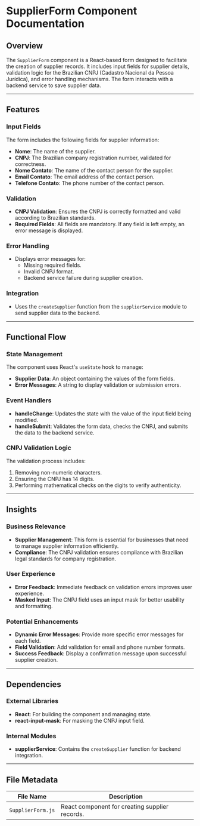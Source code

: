 # SupplierForm Component Documentation

## Overview

The `SupplierForm` component is a React-based form designed to facilitate the creation of supplier records. It includes input fields for supplier details, validation logic for the Brazilian CNPJ (Cadastro Nacional da Pessoa Jurídica), and error handling mechanisms. The form interacts with a backend service to save supplier data.

---

## Features

### Input Fields
The form includes the following fields for supplier information:
- **Nome**: The name of the supplier.
- **CNPJ**: The Brazilian company registration number, validated for correctness.
- **Nome Contato**: The name of the contact person for the supplier.
- **Email Contato**: The email address of the contact person.
- **Telefone Contato**: The phone number of the contact person.

### Validation
- **CNPJ Validation**: Ensures the CNPJ is correctly formatted and valid according to Brazilian standards.
- **Required Fields**: All fields are mandatory. If any field is left empty, an error message is displayed.

### Error Handling
- Displays error messages for:
  - Missing required fields.
  - Invalid CNPJ format.
  - Backend service failure during supplier creation.

### Integration
- Uses the `createSupplier` function from the `supplierService` module to send supplier data to the backend.

---

## Functional Flow

### State Management
The component uses React's `useState` hook to manage:
- **Supplier Data**: An object containing the values of the form fields.
- **Error Messages**: A string to display validation or submission errors.

### Event Handlers
- **handleChange**: Updates the state with the value of the input field being modified.
- **handleSubmit**: Validates the form data, checks the CNPJ, and submits the data to the backend service.

### CNPJ Validation Logic
The validation process includes:
1. Removing non-numeric characters.
2. Ensuring the CNPJ has 14 digits.
3. Performing mathematical checks on the digits to verify authenticity.

---

## Insights

### Business Relevance
- **Supplier Management**: This form is essential for businesses that need to manage supplier information efficiently.
- **Compliance**: The CNPJ validation ensures compliance with Brazilian legal standards for company registration.

### User Experience
- **Error Feedback**: Immediate feedback on validation errors improves user experience.
- **Masked Input**: The CNPJ field uses an input mask for better usability and formatting.

### Potential Enhancements
- **Dynamic Error Messages**: Provide more specific error messages for each field.
- **Field Validation**: Add validation for email and phone number formats.
- **Success Feedback**: Display a confirmation message upon successful supplier creation.

---

## Dependencies

### External Libraries
- **React**: For building the component and managing state.
- **react-input-mask**: For masking the CNPJ input field.

### Internal Modules
- **supplierService**: Contains the `createSupplier` function for backend integration.

---

## File Metadata

| **File Name** | **Description** |
|---------------|-----------------|
| `SupplierForm.js` | React component for creating supplier records. |
